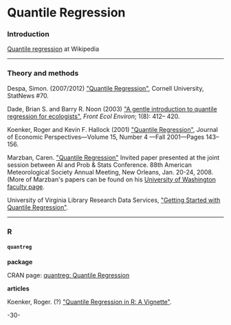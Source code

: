 # Quantile Regression

### Introduction

[Quantile regression](https://en.wikipedia.org/wiki/Quantile_regression) at Wikipedia


---
### Theory and methods

Despa, Simon. (2007/2012) ["Quantile Regression"](https://www.cscu.cornell.edu/news/statnews/stnews70.pdf), Cornell University, StatNews #70.

Dade, Brian S. and Barry R. Noon (2003) ["A gentle introduction to quantile regression for ecologists"](http://www.econ.uiuc.edu/~roger/research/rq/QReco.pdf), _Front Ecol Environ_; 1(8): 412– 420.

Koenker, Roger and Kevin F. Hallock (2001) ["Quantile Regression"](http://www.econ.uiuc.edu/~roger/research/rq/QRJEP.pdf), Journal of Economic Perspectives—Volume 15, Number 4 —Fall 2001—Pages 143–156.

Marzban, Caren. ["Quantile Regression"](http://faculty.washington.edu/marzban/quantile.pdf) Invited paper presented at the joint session between AI and Prob & Stats Conference. 88th American Meteorological Society Annual Meeting, New Orleans, Jan. 20-24, 2008. (More of Marzban's papers can be found on his [University of Washington faculty page](http://faculty.washington.edu/marzban/).

University of Virginia Library Research Data Services, ["Getting Started with Quantile Regression"](http://data.library.virginia.edu/getting-started-with-quantile-regression/).

---
### R

#### `quantreg`

**package**

CRAN page: [quantreg: Quantile Regression](https://cran.r-project.org/web/packages/quantreg/)

**articles**

Koenker, Roger. (?) ["Quantile Regression in R: A Vignette"](https://cran.r-project.org/web/packages/quantreg/vignettes/rq.pdf).



-30-
